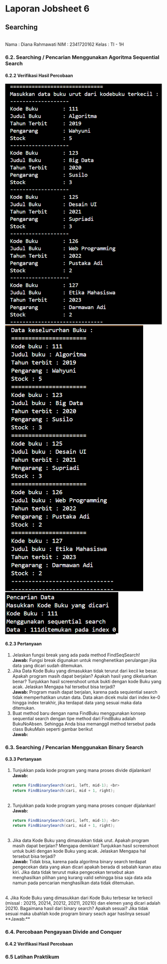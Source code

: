 # Laporan Jobsheet 6
## Searching
<br>
Nama    : Diana Rahmawati
NIM     : 2341720162
Kelas   : TI - 1H

### 6.2. Searching / Pencarian Menggunakan Agoritma Sequential Search
#### 6.2.2 Verifikasi Hasil Percobaan
<img src="seq1.png">
<img src="seq2.png">
<img src="hasilseq.png">

#### 6.2.3 Pertanyaan
1. Jelaskan fungsi break yang ada pada method FindSeqSearch!<br>
**Jawab:** Fungsi break digunakan untuk menghenetikan perulangan jika data yang dicari sudah ditemukan.
2. Jika Data Kode Buku yang dimasukkan tidak terurut dari kecil ke besar. Apakah program masih dapat berjalan? Apakah hasil yang dikeluarkan benar? Tunjukkan hasil screenshoot untuk bukti dengan kode Buku yang acak. Jelaskan Mengapa hal tersebut bisa terjadi?<br>
**Jawab:** Program masih dapat berjalan, karena pada  sequiential search tidak memperhatikan urutan data. Data akan dicek mulai dari index ke-0 hingga index terakhir, jika terdapat data yang sesuai maka data ditemukan.<br>
3. Buat method baru dengan nama FindBuku menggunakan konsep sequential search dengan tipe method dari FindBuku adalah BukuNoAbsen. Sehingga Anda bisa memanggil method tersebut pada class BukuMain seperti gambar berikut <br>
**Jawab:**


### 6.3. Searching / Pencarian Menggunakan Binary Search
#### 6.3.3 Pertanyaan
1. Tunjukkan pada kode program yang mana proses divide dijalankan!<br>
**Jawab:** 
    ```java
    return FindBinarySearch(cari, left, mid-1); <br>
    return FindBinarySearch(cari, mid + 1, right);
    ```
    <br>
2. Tunjukkan pada kode program yang mana proses conquer dijalankan!<br>
**Jawab:** 
    ```java
    return FindBinarySearch(cari, left, mid-1); <br>
    return FindBinarySearch(cari, mid + 1, right);
    ```
    <br>
3. Jika data Kode Buku yang dimasukkan tidak urut. Apakah program masih dapat berjalan? Mengapa demikian! Tunjukkan hasil screenshoot untuk bukti dengan kode Buku yang acak. Jelaskan Mengapa hal tersebut bisa terjadi? <br>
**Jawab:** Tidak bisa, karena pada algoritma binary search terdapat pengecekan data yang akan dicari apakah berada di sebalah kanan atau kiri. Jika data tidak terurut maka pengecekan tersebut akan menghasilkan pilihan yang kurang valid sehingga bisa saja data ada namun pada pencarian menghasilkan data tidak ditemukan.
<br>
4. Jika Kode Buku yang dimasukkan dari Kode Buku terbesar ke terkecil (missal : 20215, 20214, 20212, 20211, 20210) dan elemen yang dicari adalah 20210. Bagaimana hasil dari binary search? Apakah sesuai? Jika tidak sesuai maka ubahlah kode program binary seach agar hasilnya sesuai!<br>
**Jawab:**



### 6.4. Percobaan Pengayaan Divide and Conquer

#### 6.4.2 Verifikasi Hasil Percobaan

### 6.5 Latihan Praktikum
